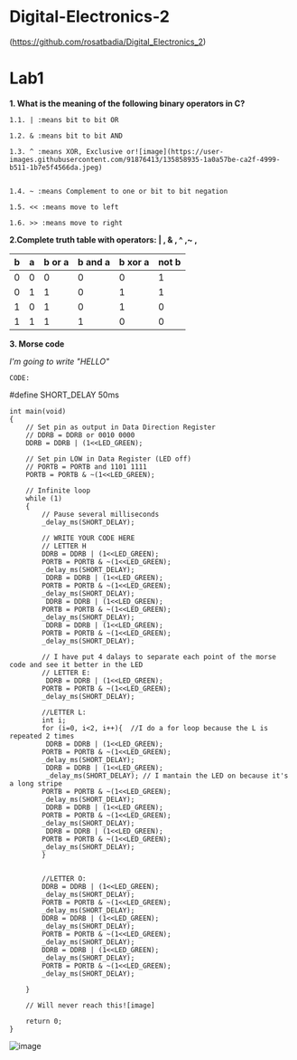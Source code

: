 # Digital-Electronics-2


(https://github.com/rosatbadia/Digital_Electronics_2)

# Lab1 


**1. What is the meaning of the following binary operators in C?**

    1.1. | :means bit to bit OR
    
    1.2. & :means bit to bit AND
    
    1.3. ^ :means XOR, Exclusive or![image](https://user-images.githubusercontent.com/91876413/135858935-1a0a57be-ca2f-4999-b511-1b7e5f4566da.jpeg)


    1.4. ~ :means Complement to one or bit to bit negation 

    1.5. << :means move to left

    1.6. >> :means move to right

**2.Complete truth table with operators: | ,  & , ^ ,~ ,**

b   |    a   |  b or a | b and a |  b xor a | not b |
----|--------|---------|---------|----------|-------|
0   |    0   |    0    |    0    |    0     |   1   |
0   |    1   |    1    |    0    |    1     |   1   |
1   |    0   |    1    |    0    |    1     |   0   |
1   |    1   |    1    |    1    |    0     |   0   |


**3. Morse code**

*I'm going to write "HELLO"*

    CODE:
#define SHORT_DELAY 50ms

    int main(void)
    {
        // Set pin as output in Data Direction Register
        // DDRB = DDRB or 0010 0000
        DDRB = DDRB | (1<<LED_GREEN);

        // Set pin LOW in Data Register (LED off)
        // PORTB = PORTB and 1101 1111
        PORTB = PORTB & ~(1<<LED_GREEN);

        // Infinite loop
        while (1)
        {
            // Pause several milliseconds
            _delay_ms(SHORT_DELAY);

            // WRITE YOUR CODE HERE
            // LETTER H
            DDRB = DDRB | (1<<LED_GREEN);
            PORTB = PORTB & ~(1<<LED_GREEN);
            _delay_ms(SHORT_DELAY);
             DDRB = DDRB | (1<<LED_GREEN);
            PORTB = PORTB & ~(1<<LED_GREEN);
            _delay_ms(SHORT_DELAY);
             DDRB = DDRB | (1<<LED_GREEN);
            PORTB = PORTB & ~(1<<LED_GREEN);
            _delay_ms(SHORT_DELAY);
             DDRB = DDRB | (1<<LED_GREEN);
            PORTB = PORTB & ~(1<<LED_GREEN);
            _delay_ms(SHORT_DELAY);
            
            // I have put 4 dalays to separate each point of the morse code and see it better in the LED
            // LETTER E:
             DDRB = DDRB | (1<<LED_GREEN);
            PORTB = PORTB & ~(1<<LED_GREEN);
            _delay_ms(SHORT_DELAY);
            
            //LETTER L:
            int i;
            for (i=0, i<2, i++){  //I do a for loop because the L is repeated 2 times
             DDRB = DDRB | (1<<LED_GREEN);
            PORTB = PORTB & ~(1<<LED_GREEN);
            _delay_ms(SHORT_DELAY);
             DDRB = DDRB | (1<<LED_GREEN);
             _delay_ms(SHORT_DELAY); // I mantain the LED on because it's a long stripe
            PORTB = PORTB & ~(1<<LED_GREEN);
            _delay_ms(SHORT_DELAY);
             DDRB = DDRB | (1<<LED_GREEN);
            PORTB = PORTB & ~(1<<LED_GREEN);
            _delay_ms(SHORT_DELAY);
             DDRB = DDRB | (1<<LED_GREEN);
            PORTB = PORTB & ~(1<<LED_GREEN);
            _delay_ms(SHORT_DELAY);
            }
         
            
            //LETTER O:
            DDRB = DDRB | (1<<LED_GREEN);
            _delay_ms(SHORT_DELAY);
            PORTB = PORTB & ~(1<<LED_GREEN);
            _delay_ms(SHORT_DELAY);
            DDRB = DDRB | (1<<LED_GREEN);
            _delay_ms(SHORT_DELAY);
            PORTB = PORTB & ~(1<<LED_GREEN);
            _delay_ms(SHORT_DELAY);
            DDRB = DDRB | (1<<LED_GREEN);
            _delay_ms(SHORT_DELAY);
            PORTB = PORTB & ~(1<<LED_GREEN);
            _delay_ms(SHORT_DELAY);
           
        }

        // Will never reach this![image]

        return 0;
    }
    
    
    
    
    

![image](https://user-images.githubusercontent.com/91876413/135898304-0289b664-b4bd-47da-b295-4fa82b7e9e87.jpeg)
